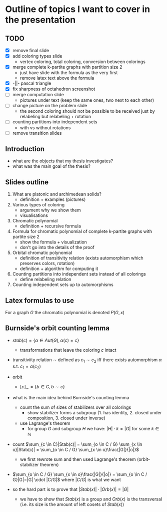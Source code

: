 # Outline of topics I want to cover in the presentation

## TODO

- [x] remove final slide
- [x] add coloring types slide
  - vertex coloring, total coloring, conversion between colorings
- [x] merge complete k-partite graphs with partition size 2
  - just have slide with the formula as the very first
  - remove latex text above the formula
- [x] -||- pascal triangle
- [x] fix sharpness of octahedron screenshot
- [ ] merge computation slide
  - pictures under text (keep the same ones, two next to each other)
- [ ] change picture on the problem slide
  - the second coloring should not be possible to be received just by relabeling but relabeling + rotation
- [ ] counting partitions into independent sets
  - with vs without rotations
- [ ] remove transition slides

## Introduction

- what are the objects that my thesis investigates?
- what was the main goal of the thesis?

## Slides outline

1. What are platonic and archimedean solids?
   - definition + examples (pictures)
2. Various types of coloring
   - argument why we show them
   - visualisations
3. Chromatic polynomial
   -  definition + recursive formula
4. Formula for chromatic polynomial of complete k-partite graphs with partite size 2
   - show the formula + visualization
   - don't go into the details of the proof
5. Orbital chromatic polynomial
   - definition of transitivity relation (exists automorphism which preserves colors, rotation)
   - definition + algorithm for computing it
6. Counting partitions into independent sets instead of all colorings
   - define relabeling relation
7. Counting independent sets up to automorphisms

## Latex formulas to use

For a graph $G$ the chromatic polynomial is denoted $P(G,x)$

## Burnside's orbit counting lemma

- $stab(c) = \{ \alpha \in Aut(G) , \alpha(c) = c\}$
  - transformations that leave the coloring $c$ intact

- transitiviity relation $\sim$ defined as $c_1 \sim c_2$ iff there exists automorphism $\alpha$ s.t. $c_1 = \alpha(c_2)$

- orbit
  - $[c]_\sim = \{b \in C, b \sim c\}$

- what is the main idea behind Burnside's counting lemma
  - count the sum of sizes of stabilizers over all colorings
    - show stabilizer forms a subgroup (1. has identity, 2. closed under composition, 3. closed under inverse)
  - use Lagrange's theorem
    - for group $G$ and subgroup $H$ we have: $|H| \cdot k = |G|$ for some $k \in \mathbb{N}$

- count $\sum_{c \in C}|Stab(c)| = \sum_{o \in C / G} \sum_{x \in o}|Stab(c)| = \sum_{o \in C / G} \sum_{x \in o}\frac{|G|}{|o|}$
  - we first rewrote sum and then used Lagrange's theorem (orbit-stabilizer theorem)
- $\sum_{o \in C / G} \sum_{x \in o}\frac{|G|}{|o|} = \sum_{o \in C / G}|G|=|G| \cdot |C/G|$ where $|C/G|$ is what we want

- so the hard part is to prove that $|Stab(x)| \cdot |Orb(x)| = |G|$
  - we have to show that $Stab(x)$ is a group and $Orb(x)$ is the transversal (i.e. its size is the amount of left cosets of $Stab(x)$)